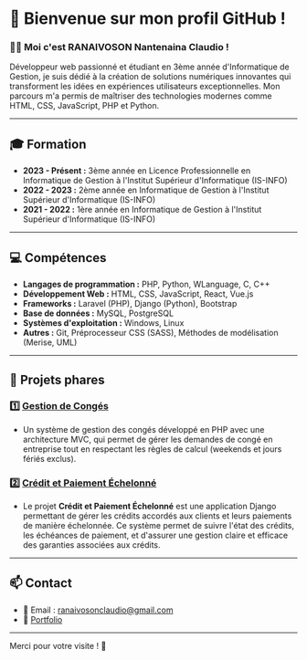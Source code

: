 # 🌟 Bienvenue sur mon profil GitHub !

### 👨‍💻 Moi c'est **RANAIVOSON Nantenaina Claudio** !

Développeur web passionné et étudiant en 3ème année d'Informatique de Gestion, je suis dédié à la création de solutions numériques innovantes qui transforment les idées en expériences utilisateurs exceptionnelles. Mon parcours m'a permis de maîtriser des technologies modernes comme HTML, CSS, JavaScript, PHP et Python.

---

## 🎓 Formation

- **2023 - Présent :** 3ème année en Licence Professionnelle en Informatique de Gestion à l'Institut Supérieur d'Informatique (IS-INFO)
- **2022 - 2023 :** 2ème année en Informatique de Gestion à l'Institut Supérieur d'Informatique (IS-INFO)
- **2021 - 2022 :** 1ère année en Informatique de Gestion à l'Institut Supérieur d'Informatique (IS-INFO)

---

## 💻 Compétences

- **Langages de programmation :** PHP, Python, WLanguage, C, C++
- **Développement Web :** HTML, CSS, JavaScript, React, Vue.js
- **Frameworks :** Laravel (PHP), Django (Python), Bootstrap
- **Base de données :** MySQL, PostgreSQL
- **Systèmes d'exploitation :** Windows, Linux
- **Autres :** Git, Préprocesseur CSS (SASS), Méthodes de modélisation (Merise, UML)

---

## 🚀 Projets phares

### 1️⃣ **[Gestion de Congés](https://github.com/votreLienProjet)**
- Un système de gestion des congés développé en PHP avec une architecture MVC, qui permet de gérer les demandes de congé en entreprise tout en respectant les règles de calcul (weekends et jours fériés exclus).

### 2️⃣ **[Crédit et Paiement Échelonné](https://github.com/votreLienProjet)**
- Le projet **Crédit et Paiement Échelonné** est une application Django permettant de gérer les crédits accordés aux clients et leurs paiements de manière échelonnée. Ce système permet de suivre l'état des crédits, les échéances de paiement, et d'assurer une gestion claire et efficace des garanties associées aux crédits.

---

## 📫 Contact

- 📧 Email : [ranaivosonclaudio@gmail.com](mailto:ranaivosonclaudio@gmail.com)
- 🌟 [Portfolio](https://claudio101000.github.io/portfolio-claudio/)

---

Merci pour votre visite ! 🎉
